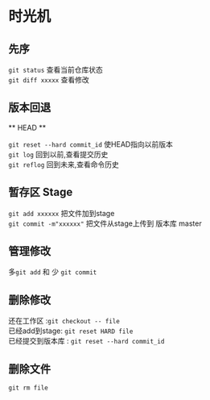 # 时光机

## 先序
`git status` 查看当前仓库状态  
`git diff xxxxx`  查看修改

## 版本回退

** HEAD **

`git reset --hard commit_id`  使HEAD指向以前版本   
`git log`  回到以前,查看提交历史  
`git reflog`  回到未来,查看命令历史

##  暂存区 Stage  
  `git add xxxxxx` 把文件加到stage     
  `git commit -m"xxxxxx"`  把文件从stage上传到 版本库 master  

## 管理修改  
 多`git add` 和 少 `git commit`

## 删除修改  
  还在工作区 :`git checkout -- file`      
  已经add到stage:  `git reset HARD file`  
  已经提交到版本库 : `git reset --hard commit_id`  

## 删除文件

`git rm file`
